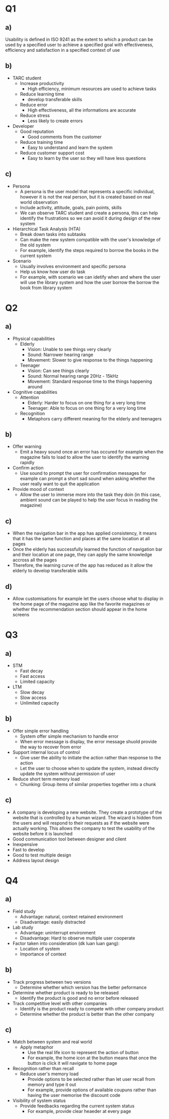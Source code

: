 # Q1

## a)
Usability is defined in ISO 9241 as the extent to which a product can be used by a specified user to achieve a specified goal with effectiveness, efficiency and satisfaction in a specified context of use

## b)
- TARC student
  - Increase productivity
    - High efficiency, minimum resources are used to achieve tasks
  - Reduce learning time
    - develop transferable skills
  - Reduce error
    - High effectiveness, all the informations are accurate
  - Reduce stress
    - Less likely to create errors
- Developer
  - Good reputation
    - Good comments from the customer
  - Reduce training time
    - Easy to understand and learn the system
  - Reduce customer support cost
    - Easy to learn by the user so they will have less questions

## c)
- Persona
  - A persona is the user model that represents a specific individual, however it is not the real person, but it is created based on real world observation
  - Include activity, attitude, goals, pain points, skills
  - We can observe TARC student and create a persona, this can help identify the frustrations so we can avoid it during design of the new system
- Hierarchical Task Analysis (HTA)
  - Break down tasks into subtasks
  - Can make the new system compatible with the user's knowledge of the old system
  - For example, identify the steps required to borrow the books in the current system
- Scenario
  - Usually involves environment and specific persona
  - Help us know how user do task
  - For example, with scenario we can idetify when and where the user will use the library system and how the user borrow the borrow the book from library system

# Q2

## a)
- Physical capabilities
  - Elderly
    - Vision: Unable to see things very clearly
    - Sound: Narrower hearing range
    - Movement: Slower to give response to the things happening
  - Teenager
    - Vision: Can see things clearly
    - Sound: Normal hearing range 20Hz - 15kHz
    - Movement: Standard response time to the things happening around
- Cognitive capabilities
  - Attention
    - Elderly: Harder to focus on one thing for a very long time
    - Teenager: Able to focus on one thing for a very long time
  - Recognition
    - Metaphors carry different meaning for the elderly and teenagers

## b)
- Offer warning
  - Emit a heavy sound once an error has occured for example when the magazine fails to load to allow the user to identify the warning rapidly
- Confirm action
  - Use sound to prompt the user for confirmation messages for example can prompt a short sad sound when asking whether the user really want to quit the application
- Provide mood of context
  - Allow the user to immerse more into the task they doin (in this case, ambient sound can be played to help the user focus in reading the magazine)

## c)
- When the navigation bar in the app has applied consistency, it means that it has the same function and places at the same location at all pages
- Once the elderly has successfully learned the function of navigation bar and their location at one page, they can apply the same knowledge accross all the pages
- Therefore, the learning curve of the app has reduced as it allow the elderly to develop transferable skills

## d)
- Allow customisations for example let the users choose what to display in the home page of the magazine app like the favorite magazines or whether the recommendation section should appear in the home screens

# Q3

## a)
- STM
  - Fast decay
  - Fast access
  - Limited capacity
- LTM
  - Slow decay
  - Slow access
  - Unlimited capacity

## b)
- Offer simple error handling
  - System offer simple mechanism to handle error
  - When error message is display, the error message shuold provide the way to recover from error
- Support internal locus of control
  - Give user the ability to initiate the action rather than response to the action
  - Let the user to choose when to update the system, instead directly update the system without permission of user
- Reduce short term memory load
  - Chunking: Group items of similar properties together into a chunk

## c)
- A company is developing a new website. They create a prototype of the website that is controlled by a human wizard. The wizard is hidden from the users and will respond to their requests as if the website were actually working. This allows the company to test the usability of the website before it is launched
- Good communication tool between designer and cilent
- Inexpensive
- Fast to develop
- Good to test multiple design
- Address layout design

# Q4

## a)
- Field study
  - Advantage: natural, context retained environment
  - Disadvantage: easily distracted
- Lab study
  - Advantage: uninterrupt environment
  - Disadvantage: Hard to observe multiple user cooperate
- Factor taken into consideration (dk luan luan gang):
  - Location of system
  - Importance of context

## b)
- Track progress between two versions
  - Determine whether which version has the better peformance
- Determine whether product is ready to be released
  - Identify the product is good and no error before released
- Track competitive level with other companies
  - Identify is the product ready to compete with other company product
  - Determine whether the product is better than the other company

## c)
- Match between system and real world
  - Apply metaphor
	  - Use the real life icon to represent the action of button
	  - For example, the home icon at the button means that once the button is click it will navigate to home page
- Recognition rather than recall
  - Reduce user's memory load
    - Provide options to be selected rather than let user recall from memory and type it out
    - For example, provide options of available coupuns rather than having the user memorise the discount code
- Visibility of system status
  - Provide feedbacks regarding the current system status
	  - For example, provide clear heaeder at every page

